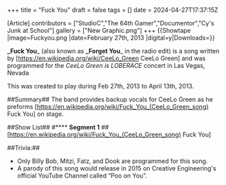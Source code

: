 +++
title = "Fuck You"
draft = false
tags = []
date = 2024-04-27T17:37:15Z

[Article]
contributors = ["StudioC","The 64th Gamer","Documentor","Cy's Junk at School"]
gallery = ["New Graphic.png"]
+++
{{Showtape
|image=Fuckyou.png
|date=February 27th, 2013
|digital=y|Downloads=}}

**_Fuck You**_ (also known as **_Forget You**_ in the radio edit) is a song written by [https://en.wikipedia.org/wiki/CeeLo_Green CeeLo Green] and was programmed for the _CeeLo Green is LOBERACE_ concert in Las Vegas, Nevada

This was created to play during Feb 27th, 2013 to April 13th, 2013.

##Summary##
The band provides backup vocals for CeeLo Green as he preforms [https://en.wikipedia.org/wiki/Fuck_You_(CeeLo_Green_song) Fuck You] on stage.

##Show List##
#**** **Segment 1**
##[https://en.wikipedia.org/wiki/Fuck_You_(CeeLo_Green_song) Fuck You]


##Trivia:##
* Only Billy Bob, Mitzi, Fatz, and Dook are programmed for this song.
* A parody of this song would release in 2015 on Creative Engineering's official YouTube Channel called “Poo on You”.